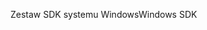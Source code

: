 <span data-ttu-id="0b588-101">Zestaw SDK systemu Windows</span><span class="sxs-lookup"><span data-stu-id="0b588-101">Windows SDK</span></span>